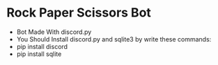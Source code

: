 # Rock Paper Scissors Bot
- Bot Made With discord.py
- You Should Install discord.py and sqlite3 by write these commands:
- pip install discord
- pip install sqlite
